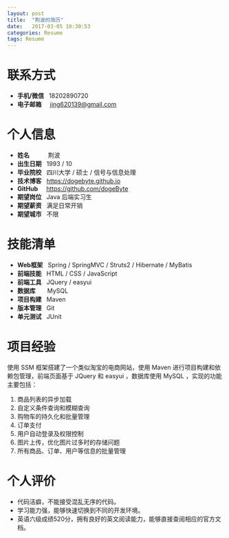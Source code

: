 ```yaml
---
layout: post
title:  "荆波的简历"
date:   2017-03-05 10:30:53
categories: Resume
tags: Resume
---
```


# 联系方式

- **手机/微信** &nbsp; 18202890720
- **电子邮箱** &nbsp;&nbsp;&nbsp; jing620139@gmail.com

# 个人信息

- **姓名** &nbsp;&nbsp;&nbsp;&nbsp;&nbsp;&nbsp;&nbsp;&nbsp;&nbsp; 荆波
- **出生日期** &nbsp; 1993 / 10
- **毕业院校** &nbsp; 四川大学 / 硕士 / 信号与信息处理
- **技术博客** &nbsp; https://dogebyte.github.io
- **GitHub** &nbsp;&nbsp;&nbsp; https://github.com/dogeByte
- **期望岗位** &nbsp; Java 后端实习生
- **期望薪资** &nbsp; 满足日常开销
- **期望城市** &nbsp; 不限

# 技能清单

- **Web框架** &nbsp; Spring / SpringMVC / Struts2 / Hibernate / MyBatis
- **前端技能** &nbsp; HTML / CSS / JavaScript
- **前端工具** &nbsp; JQuery / easyui
- **数据库** &nbsp;&nbsp;&nbsp;&nbsp;&nbsp; MySQL
- **项目构建** &nbsp; Maven
- **版本管理** &nbsp; Git
- **单元测试** &nbsp; JUnit

# 项目经验

使用 SSM 框架搭建了一个类似淘宝的电商网站，使用 Maven 进行项目构建和依赖包管理，前端页面基于 JQuery 和 easyui ，数据库使用 MySQL ，实现的功能主要包括：

1. 商品列表的异步加载
2. 自定义条件查询和模糊查询
3. 购物车的持久化和批量管理
4. 订单支付
5. 用户自动登录及权限控制
6. 图片上传，优化图片过多时的存储问题
7. 所有商品、订单、用户等信息的批量管理

# 个人评价

- 代码洁癖，不能接受混乱无序的代码。
- 学习能力强，能够快速切换到不同的开发环境。
- 英语六级成绩520分，拥有良好的英文阅读能力，能够直接查阅相应的官方文档。